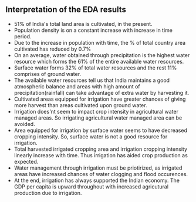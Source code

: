 ## Interpretation of the EDA results

- 51% of India's total land area is cultivated, in the present.
- Population density is on a constant increase with increase in time period.
- Due to the increase in population with time, the % of total country area cultivated has reduced by 0.7%
- On an average, water obtained through precipitation is the highest water resource which forms the 61% of the entire available water resources.
- Surface water forms 32% of total water resources and the rest 11% comprises of ground water.
- The available water resources tell us that India maintains a good atmospheric balance and areas with high amount of precipitation(rainfall)
can take advantage of extra water by harvesting it.
- Cultivated areas equipped for irrigation have greater chances of giving more harvest than areas cultivated upon ground water.
- Irrigation does'nt seem to impact crop intensity in agricultural water managed areas. So irrigating agricultural water managed area can be avoided.
- Area equipped for irrigation by surface water seems to have decreased cropping intensity. So, surface water is not a good resource for irrigation.
- Total harvested irrigated cropping area and irrigation cropping intensity linearly increase with time. Thus irrigation has aided crop production
as expected.
- Water management through irrigation must be priotirized, as irrigated areas have increased chances of water clogging and flood occurences.
- At the end, irrigation has always supported the Indian economy. The GDP per capita is upward throughout with increased agricutural production due to irrigation.



